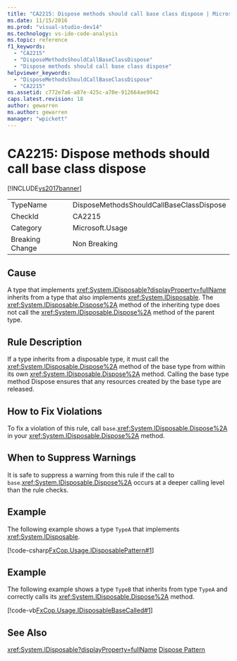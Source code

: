 ```yaml
---
title: "CA2215: Dispose methods should call base class dispose | Microsoft Docs"
ms.date: 11/15/2016
ms.prod: "visual-studio-dev14"
ms.technology: vs-ide-code-analysis
ms.topic: reference
f1_keywords:
  - "CA2215"
  - "DisposeMethodsShouldCallBaseClassDispose"
  - "Dispose methods should call base class dispose"
helpviewer_keywords:
  - "DisposeMethodsShouldCallBaseClassDispose"
  - "CA2215"
ms.assetid: c772e7a6-a87e-425c-a70e-912664ae9042
caps.latest.revision: 18
author: gewarren
ms.author: gewarren
manager: "wpickett"
---
```

# CA2215: Dispose methods should call base class dispose
[!INCLUDE[vs2017banner](../includes/vs2017banner.md)]

|||
|-|-|
|TypeName|DisposeMethodsShouldCallBaseClassDispose|
|CheckId|CA2215|
|Category|Microsoft.Usage|
|Breaking Change|Non Breaking|

## Cause
 A type that implements <xref:System.IDisposable?displayProperty=fullName> inherits from a type that also implements <xref:System.IDisposable>. The <xref:System.IDisposable.Dispose%2A> method of the inheriting type does not call the <xref:System.IDisposable.Dispose%2A> method of the parent type.

## Rule Description
 If a type inherits from a disposable type, it must call the <xref:System.IDisposable.Dispose%2A> method of the base type from within its own <xref:System.IDisposable.Dispose%2A> method. Calling the base type method Dispose ensures that any resources created by the base type are released.

## How to Fix Violations
 To fix a violation of this rule, call `base`.<xref:System.IDisposable.Dispose%2A> in your <xref:System.IDisposable.Dispose%2A> method.

## When to Suppress Warnings
 It is safe to suppress a warning from this rule if the call to `base`.<xref:System.IDisposable.Dispose%2A> occurs at a deeper calling level than the rule checks.

## Example
 The following example shows a type `TypeA` that implements <xref:System.IDisposable>.

 [!code-csharp[FxCop.Usage.IDisposablePattern#1](../snippets/csharp/VS_Snippets_CodeAnalysis/FxCop.Usage.IDisposablePattern/cs/FxCop.Usage.IDisposablePattern.cs#1)]

## Example
 The following example shows a type `TypeB` that inherits from type `TypeA` and correctly calls its <xref:System.IDisposable.Dispose%2A> method.

 [!code-vb[FxCop.Usage.IDisposableBaseCalled#1](../snippets/visualbasic/VS_Snippets_CodeAnalysis/FxCop.Usage.IDisposableBaseCalled/vb/FxCop.Usage.IDisposableBaseCalled.vb#1)]

## See Also
 <xref:System.IDisposable?displayProperty=fullName>
 [Dispose Pattern](https://msdn.microsoft.com/library/31a6c13b-d6a2-492b-9a9f-e5238c983bcb)
